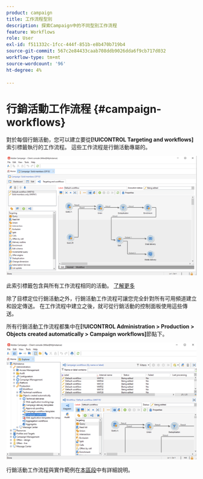 ```yaml
---
product: campaign
title: 工作流程型別
description: 探索Campaign中的不同型別工作流程
feature: Workflows
role: User
exl-id: f511332c-1fcc-444f-851b-e8b470b719b4
source-git-commit: 567c2e84433caab708ddb9026dda6f9cb717d032
workflow-type: tm+mt
source-wordcount: '96'
ht-degree: 4%

---
```


# 行銷活動工作流程 {#campaign-workflows}

對於每個行銷活動，您可以建立要從&#x200B;**[!UICONTROL Targeting and workflows]**&#x200B;索引標籤執行的工作流程。 這些工作流程是行銷活動專屬的。

![](assets/wf-in-op-edit-delivery-tab.png)

此索引標籤包含與所有工作流程相同的活動。 [了解更多](#implementation-steps-)

除了目標定位行銷活動之外，行銷活動工作流程可讓您完全針對所有可用頻道建立和設定傳送。 在工作流程中建立之後，就可從行銷活動的控制面板使用這些傳送。

所有行銷活動工作流程都集中在&#x200B;**[!UICONTROL Administration > Production > Objects created automatically > Campaign workflows]**&#x200B;節點下。

![](assets/campaigns_wf.png)

行銷活動工作流程與實作範例在[本區段](../campaigns/marketing-campaign-target.md)中有詳細說明。
